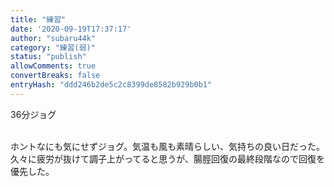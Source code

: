 ```yaml
---
title: "練習"
date: '2020-09-19T17:37:17'
author: "subaru44k"
category: "練習(弱)"
status: "publish"
allowComments: true
convertBreaks: false
entryHash: "ddd246b2de5c2c8399de8582b929b0b1"
---
```

36分ジョグ<div><br></div><div>ホントなにも気にせずジョグ。気温も風も素晴らしい、気持ちの良い日だった。</div><div>久々に疲労が抜けて調子上がってると思うが、腸脛回復の最終段階なので回復を優先した。</div>
